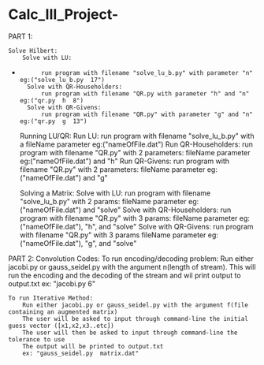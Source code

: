# Calc_III_Project-


PART 1:

	Solve Hilbert:
		Solve with LU:
*			run program with filename "solve_lu_b.py" with parameter "n" eg:("solve_lu_b.py  17") 
		Solve with QR-Householders:
			run program with filename "QR.py with parameter "h" and "n" eg:("qr.py  h  8")
		Solve with QR-Givens:
			run program with filename "QR.py" with parameter "g" and "n" eg:("qr.py  g  13")

	Running LU/QR:
		Run LU:
			run program with filename "solve_lu_b.py" with a fileName parameter eg:("nameOfFile.dat")
		Run QR-Householders:
			run program with filename "QR.py" with 2 parameters:
				fileName parameter eg:("nameOfFile.dat") and "h"
		Run QR-Givens:
			run program with filename "QR.py" with 2 parameters:
				fileName parameter eg:("nameOfFile.dat") and "g"

	Solving a Matrix:
		Solve with LU:
			run program with filename "solve_lu_b.py" with 2 params: 
				fileName parameter eg:("nameOfFile.dat") and "solve"
		Solve with QR-Householders:
			run program with filename "QR.py" with 3 params:
				fileName parameter eg:("nameOfFile.dat"), "h", and "solve"
		Solve with QR-Givens:
			run program with filename "QR.py" with 3 params
				fileName parameter eg:("nameOfFile.dat"), "g", and "solve"



PART 2: Convolution Codes:
	To run encoding/decoding problem:
		Run either jacobi.py or gauss_seidel.py with the argument n(length of stream). 
		This will run the encoding and the decoding of the stream and wil print output to output.txt
		ex: "jacobi.py  6"

	To run Iterative Method:
		Run either jacobi.py or gauss_seidel.py with the argument f(file containing an augmented matrix)
		The user will be asked to input through command-line the initial guess vector ([x1,x2,x3..etc])
		The user will then be asked to input through command-line the tolerance to use
		The	output will be printed to output.txt
		ex: "gauss_seidel.py  matrix.dat"